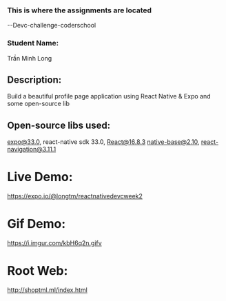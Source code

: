 ### This is where the assignments are located
--Devc-challenge-coderschool
### Student Name:
Trần Minh Long
## Description:
Build a beautiful profile page application using React Native & Expo and some open-source lib
## Open-source libs used:
expo@33.0, react-native sdk 33.0, React@16.8.3
native-base@2.10, react-navigation@3.11.1
# Live Demo: 
https://expo.io/@longtm/reactnativedevcweek2
# Gif Demo:
https://i.imgur.com/kbH6q2n.gifv
# Root Web:
http://shoptml.ml/index.html

